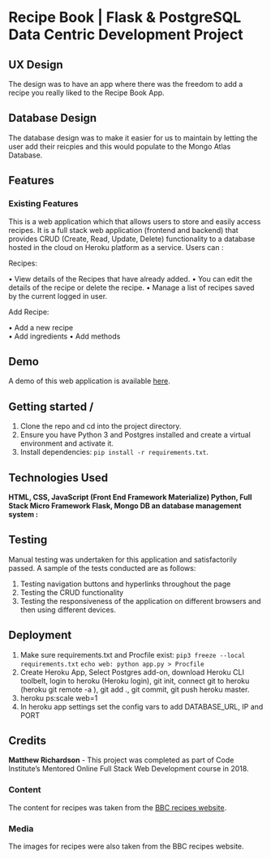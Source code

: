 # Recipe Book | Flask & PostgreSQL Data Centric Development Project

## UX Design

The design was to have an app where there was the freedom to add a recipe you really liked to the Recipe Book App.

## Database Design

The database design was to make it easier for us to maintain by letting the user add their reicpies and this would populate to the Mongo Atlas Database.

## Features

### Existing Features

This is a web application which that allows users to store and easily access recipes. 
It is a full stack web application (frontend and backend) that provides CRUD (Create, Read, Update, Delete) 
functionality to a database hosted in the cloud on Heroku platform as a service. 
Users can :


Recipes:

•	View details of the Recipes that have already added.
•	You can edit the details of the recipe or delete the recipe.
•	Manage a list of recipes saved by the current logged in user.


Add Recipe: 

•	Add a new recipe  
•	Add ingredients
•	Add methods

## Demo

A demo of this web application is available [here](https://rpbook.herokuapp.com/).


## Getting started /

1. Clone the repo and cd into the project directory.
2. Ensure you have Python 3 and Postgres installed and create a virtual environment and activate it.
3. Install dependencies: `pip install -r requirements.txt`.


## Technologies Used

**HTML, CSS, JavaScript (Front End Framework Materialize)  Python, Full Stack Micro Framework Flask, Mongo DB an database management system :**

## Testing
Manual testing was undertaken for this application and satisfactorily passed. 
A sample of the tests conducted are as follows:

1.	Testing navigation buttons and hyperlinks throughout the page
2.	Testing the CRUD functionality
3.	Testing the responsiveness of the application on different browsers and then using different devices.

## Deployment
1. Make sure requirements.txt and Procfile exist:
`pip3 freeze --local requirements.txt`
`echo web: python app.py > Procfile`
2. Create Heroku App, Select Postgres add-on, download Heroku CLI toolbelt, login to heroku (Heroku login), 
git init, connect git to heroku (heroku git remote -a <project>), 
git add ., git commit, git push heroku master.
3. heroku ps:scale web=1
4. In heroku app settings set the config vars to add DATABASE_URL, IP and PORT

## Credits

**Matthew Richardson** - This project was completed as part of Code Institute’s Mentored Online Full Stack Web Development course in 2018.

### Content
The content for recipes was taken from the [BBC recipes website](https://www.bbc.com/food/recipes).

### Media
The images for recipes were also taken from the BBC recipes website.
 

